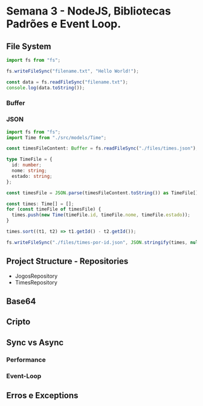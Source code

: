 # Semana 3 - NodeJS, Bibliotecas Padrões e Event Loop.

## File System

```typescript
import fs from "fs";

fs.writeFileSync("filename.txt", "Hello World!");

const data = fs.readFileSync("filename.txt");
console.log(data.toString());
```

### Buffer

### JSON

```typescript
import fs from "fs";
import Time from "./src/models/Time";

const timesFileContent: Buffer = fs.readFileSync("./files/times.json");

type TimeFile = {
  id: number;
  nome: string;
  estado: string;
};

const timesFile = JSON.parse(timesFileContent.toString()) as TimeFile[];

const times: Time[] = [];
for (const timeFile of timesFile) {
  times.push(new Time(timeFile.id, timeFile.nome, timeFile.estado));
}

times.sort((t1, t2) => t1.getId() - t2.getId());

fs.writeFileSync("./files/times-por-id.json", JSON.stringify(times, null, 2));
```


## Project Structure - Repositories

- JogosRepository
- TimesRepository

## Base64
## Cripto
## Sync vs Async
### Performance
### Event-Loop


## Erros e Exceptions
